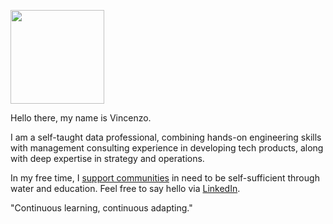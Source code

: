 <a href="https://corporate.zalando.com/en/about-us/who-we-are" target="_blank"><img src="https://companieslogo.com/img/orig/ZAL.DE_BIG.D-6ec9d93c.png" width=150></a>


Hello there, my name is Vincenzo.<p> 

I am a self-taught data professional, combining hands-on engineering skills with management consulting experience in developing tech products, along with deep expertise in strategy and operations.<p>

In my free time, I <a href="https://www.hfh.world/" target="_blank" rel="noreferrer">support communities</a> in need to be self-sufficient through water and education. Feel free to say hello via <a href="https://www.linkedin.com/in/galantevincenzo/" target="_blank" rel="noreferrer">LinkedIn</a>.<p> 

"Continuous learning, continuous adapting."
